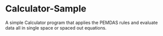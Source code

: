 # Calculator-Sample
A simple Calculator program that applies the PEMDAS rules and evaluate data all in single space or spaced out equations.
